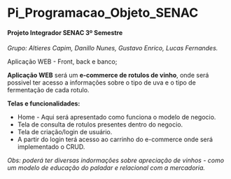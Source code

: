 # Pi_Programacao_Objeto_SENAC

<h4>Projeto Integrador SENAC 3º Semestre</h4>

  *Grupo: Altieres Capim, Danillo Nunes, Gustavo Enrico, Lucas Fernandes.*


Aplicação WEB - Front, back e banco;

**Aplicação WEB** será um **e-commerce de rotulos de vinho**, onde será possivel ter acesso a informações sobre o tipo de uva e o tipo de fermentação de cada rotulo.

**Telas e funcionalidades:**

* Home - Aqui será apresentado como funciona o modelo de negocio.
* Tela de consulta de rotulos presentes dentro do negocio.
* Tela de criação/login de usuário.
* A partir do login terá acesso ao carrinho do e-commerce onde será implementado o CRUD.

*Obs: poderá ter diversas indormações sobre apreciação de vinhos - como um modelo de educação do paladar e relacional com a mercadoria.*




 